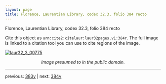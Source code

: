```yaml
---
layout: page
title: Florence, Laurentian Library, codex 32.3, folio 384 recto
---
```


Florence, Laurentian Library, codex 32.3, folio 384 recto

Cite this object as `urn:cite2:citelaur:laur32pages.v1:384r`.  The full image is linked to a citation tool you can use to cite regions of the image.

[![laur32_3_00775](http://www.homermultitext.org/iipsrv?IIIF=/project/homer/pyramidal/deepzoom/citelaur/laur32imgs/v1/laur32_3_00775.tif/full/800,/0/default.jpg)](http://www.homermultitext.org/ict2/?urn=urn:cite2:citelaur:laur32imgs.v1:laur32_3_00775) 

<p style="text-align: center; font-style: italic;">Image presumed to in the public domain.</p>

---

previous: [383v](../383v/) | next: [384v](../384v/)